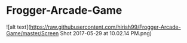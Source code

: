# Frogger-Arcade-Game
![alt text](https://raw.githubusercontent.com/hirish99/Frogger-Arcade-Game/master/Screen Shot 2017-05-29 at 10.02.14 PM.png)
